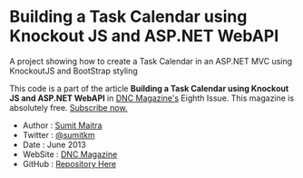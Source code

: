 Building a Task Calendar using Knockout JS and ASP.NET WebAPI
====================

A project showing how to create a Task Calendar in an ASP.NET MVC using KnockoutJS and BootStrap styling

This code is a part of the article **Building a Task Calendar using Knockout JS and ASP.NET WebAPI** in [DNC Magazine's](http://www.dotnetcurry.com/magazine/dnc-magazine-issue8.aspx) Eighth Issue. This magazine is absolutely free. [Subscribe now.](http://www.dotnetcurry.com/magazine)

* Author  : [Sumit Maitra](http://www.dotnetcurry.com/Author.aspx?AuthorName=Sumit+Maitra)
* Twitter : [@sumitkm](http://www.twitter.com/sumitkm)
* Date    : June 2013
* WebSite : [DNC Magazine](http://www.dncmagazine.com)
* GitHub  : [Repository Here](https://github.com/dotnetcurry/ko-calendar-dncmag-08)
